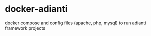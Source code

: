 # docker-adianti
docker compose and config files (apache, php, mysql) to run adianti framework projects
